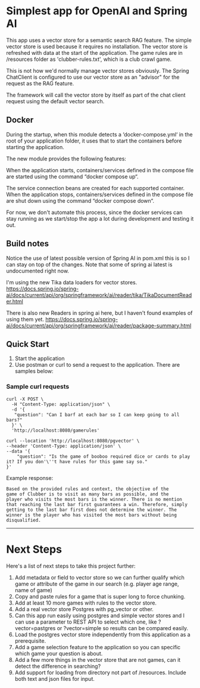 # Simplest app for OpenAI and Spring AI
This app uses a vector store for a semantic search 
RAG feature. The simple vector store is used because it
requires no installation. The vector store is refreshed with
data at the start of the application. The game rules are
in /resources folder as 'clubber-rules.txt', which is a 
club crawl game.

This is not how we'd normally manage vector stores obviously. 
The Spring ChatClient is configured to use our vector store
as an "advisor" for the request as the RAG feature. 

The framework will call the vector store by itself as part of 
the chat client request using the default vector search.

## Docker 

During the startup, when this module detects a ‘docker-compose.yml‘ in the root of your application folder, 
it uses that to start the containers before starting the application. 

The new module provides the following features:

When the application starts, containers/services defined in the compose file are started using 
the command “docker compose up“.

The service connection beans are created for each supported container.
When the application stops, containers/services defined in the compose file are shut down 
using the command “docker compose down“.

For now, we don't automate this process, since the docker
services can stay running as we start/stop the app a lot during
development and testing it out. 

## Build notes
Notice the use of latest possible version of Spring AI in pom.xml
this is so I can stay on top of the changes. Note that some of spring ai latest is
undocumented right now. 

I'm using the new Tika data loaders for vector stores.
https://docs.spring.io/spring-ai/docs/current/api/org/springframework/ai/reader/tika/TikaDocumentReader.html

There is also new Readers in spring ai here, but I haven't found
examples of using them yet.
https://docs.spring.io/spring-ai/docs/current/api/org/springframework/ai/reader/package-summary.html


## Quick Start

1. Start the application 
2. Use postman or curl to send a request to the application. There are samples below:

### Sample curl requests

```
curl -X POST \
  -H "Content-Type: application/json" \
  -d '{
   "question": "Can I barf at each bar so I can keep going to all bars?"
  }' \
  'http://localhost:8080/gamerules' 
```

```
curl --location 'http://localhost:8080/pgvector' \
--header 'Content-Type: application/json' \
--data '{
    "question": "Is the game of booboo required dice or cards to play it? If you don'\''t have rules for this game say so."
}'
```   


Example response: 
```
Based on the provided rules and context, the objective of the 
game of Clubber is to visit as many bars as possible, and the 
player who visits the most bars is the winner. There is no mention 
that reaching the last bar first guarantees a win. Therefore, simply 
getting to the last bar first does not determine the winner. The 
winner is the player who has visited the most bars without being disqualified.                                                                                  
```

---

# Next Steps

Here's a list of next steps to take this project further:

1. Add metadata or field to vector store so we can further qualify which game or attribute of the game in our search (e.g. player age range, name of game)
1. Copy and paste rules for a game that is super long to force chunking.
1. Add at least 10 more games with rules to the vector store.
1. Add a real vector store Postgres with pg_vector or other.
1. Can this app run easily using postgres and simple vector stores and I can use a parameter to REST API to select which one, like ?vector=pastgres or ?vector=simple so results can be compared easily. 
1. Load the postgres vector store independently from this application as a prerequisite.
1. Add a game selection feature to the application so you can specific which game your question is about.
1. Add a few more things in the vector store that are not games, can it detect the difference in searching?
1. Add support for loading from directory not part of /resources. Include both text and json files for input.